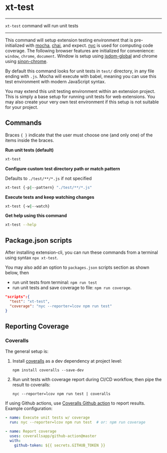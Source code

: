 # xt-test


* * *

<p class='page-intro'><code>xt-test</code> command will run unit tests</p>

* * *

This command will setup extension testing environment that is pre-initialized
with [mocha](https://mochajs.org/), [chai](https://www.chaijs.com/),
and expect. [nyc](https://www.npmjs.com/package/nyc) is used for computing code coverage. 
The following browser features are initialized for convenience: `window`, `chrome`, `document`. 
Window is setup using [jsdom-global](https://www.npmjs.com/package/jsdom-global) and
chrome using [sinon-chrome](https://www.npmjs.com/package/sinon-chrome).

By default this command looks for unit tests in `test/` directory, in any file ending with `.js`. 
Mocha will execute with babel, meaning you can use this test environment with modern JavaScript
 syntax.

You may extend this unit testing environment within an extension project. 
This is simply a base setup for running unit tests for web extensions. 
You may also create your very own test environment if this setup is not suitable for your project.

## Commands

Braces `{ }` indicate that the user must choose one (and only one) of the items inside the braces.


**Run unit tests (default)**

```bash
xt-test
```

**Configure custom test directory path or match pattern**

Defaults to `./test/**/*.js` if not specified

```bash
xt-test {-p|--pattern} "./test/**/*.js"
```

**Execute tests and keep watching changes**

```bash
xt-test {-w|--watch}
```

**Get help using this command**

```bash
xt-test --help
``` 

## Package.json scripts

After installing extension-cli, you can run these commands from a terminal using syntax `npx xt-test`.
 
You may also add an option to `packages.json` scripts section as shown below, then

- run unit tests from terminal: `npm run test` 
- run unit tests and save coverage to file: `npm run coverage`.

 
```json
"scripts":{
  "test": "xt-test",
  "coverage": "nyc --reporter=lcov npm run test"
}
```

## Reporting Coverage

### Coveralls

The general setup is:

1. Install [coveralls](https://www.npmjs.com/package/coveralls) as a dev dependency at project level:

    ```
    npm install coveralls --save-dev
    ```

2. Run unit tests with coverage report during CI/CD workflow, then pipe the result to coveralls:

    ```
    nyc --reporter=lcov npm run test | coveralls
    ```


If using Github actions, use [Coveralls Github action](https://github.com/marketplace/actions/coveralls-github-action) to report results. Example configuration:

```yaml
- name: Execute unit tests w/ coverage
  run: nyc --reporter=lcov npm run test  # or: npm run coverage

- name: Report coverage
  uses: coverallsapp/github-action@master
  with:
    github-token: ${{ secrets.GITHUB_TOKEN }}
```



